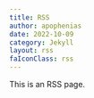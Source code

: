 ```yaml
---
title: RSS
author: apophenias
date: 2022-10-09
category: Jekyll
layout: rss
faIconClass: rss
---
```


This is an RSS page.
